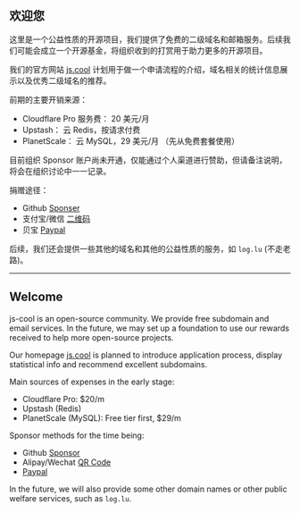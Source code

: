 ## 欢迎您

这里是一个公益性质的开源项目，我们提供了免费的二级域名和邮箱服务。后续我们可能会成立一个开源基金，将组织收到的打赏用于助力更多的开源项目。

我们的官方网站 [js.cool](https://js.cool) 计划用于做一个申请流程的介绍，域名相关的统计信息展示以及优秀二级域名的推荐。

前期的主要开销来源：

- Cloudflare Pro 服务费： 20 美元/月
- Upstash： 云 Redis，按请求付费
- PlanetScale： 云 MySQL，29 美元/月 （先从免费套餐使用）

目前组织 Sponsor 账户尚未开通，仅能通过个人渠道进行赞助，但请备注说明，将会在组织讨论中一一记录。

捐赠途径：

- Github [Sponser](https://github.com/sponsors/willin)
- 支付宝/微信 [二维码](https://user-images.githubusercontent.com/1890238/89126156-0f3eeb80-d516-11ea-9046-5a3a5d59b86b.png)
- 贝宝 [Paypal](https://www.paypal.com/paypalme/willinwang)

后续，我们还会提供一些其他的域名和其他的公益性质的服务，如 `log.lu` (不走老路)。

---

## Welcome

js-cool is an open-source community. We provide free subdomain and email services. In the future, we may set up a foundation to use our rewards received to help more open-source projects.

Our homepage [js.cool](https://js.cool) is planned to introduce application process, display statistical info and recommend excellent subdomains.

Main sources of expenses in the early stage:

- Cloudflare Pro: $20/m
- Upstash (Redis)
- PlanetScale (MySQL): Free tier first, $29/m

Sponsor methods for the time being:

- Github [Sponsor](https://github.com/sponsors/willin)
- Alipay/Wechat [QR Code](https://user-images.githubusercontent.com/1890238/89126156-0f3eeb80-d516-11ea-9046-5a3a5d59b86b.png)
- [Paypal](https://www.paypal.com/paypalme/willinwang)

In the future, we will also provide some other domain names or other public welfare services, such as `log.lu`.
